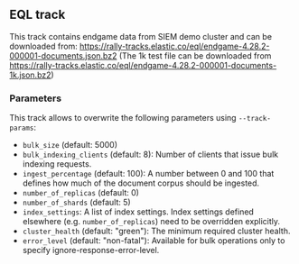 ## EQL track

This track contains endgame data from SIEM demo cluster and can be downloaded from: https://rally-tracks.elastic.co/eql/endgame-4.28.2-000001-documents.json.bz2
(The 1k test file can be downloaded from https://rally-tracks.elastic.co/eql/endgame-4.28.2-000001-documents-1k.json.bz2)

### Parameters

This track allows to overwrite the following parameters using `--track-params`:

* `bulk_size` (default: 5000)
* `bulk_indexing_clients` (default: 8): Number of clients that issue bulk indexing requests.
* `ingest_percentage` (default: 100): A number between 0 and 100 that defines how much of the document corpus should be ingested.
* `number_of_replicas` (default: 0)
* `number_of_shards` (default: 5)
* `index_settings`: A list of index settings. Index settings defined elsewhere (e.g. `number_of_replicas`) need to be overridden explicitly.
* `cluster_health` (default: "green"): The minimum required cluster health.
* `error_level` (default: "non-fatal"): Available for bulk operations only to specify ignore-response-error-level.